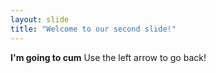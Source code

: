 ```yaml
---
layout: slide
title: "Welcome to our second slide!"
---
```

**I'm going to cum**
Use the left arrow to go back!
